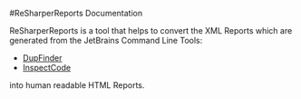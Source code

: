 #ReSharperReports Documentation

ReSharperReports is a tool that helps to convert the XML Reports which are generated from the JetBrains Command Line Tools:

- [DupFinder](https://confluence.jetbrains.com/display/NETCOM/Introducing+dupFinder)
- [InspectCode](https://confluence.jetbrains.com/display/NETCOM/Introducing+InspectCode)

into human readable HTML Reports.